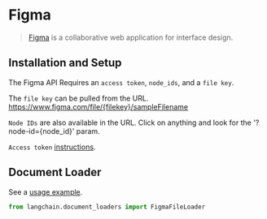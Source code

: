 # Figma

>[Figma](https://www.figma.com/) is a collaborative web application for interface design.

## Installation and Setup

The Figma API Requires an `access token`, `node_ids`, and a `file key`.

The `file key` can be pulled from the URL.  https://www.figma.com/file/{filekey}/sampleFilename

`Node IDs` are also available in the URL. Click on anything and look for the '?node-id={node_id}' param.

`Access token` [instructions](https://help.figma.com/hc/en-us/articles/8085703771159-Manage-personal-access-tokens).

## Document Loader

See a [usage example](../modules/indexes/document_loaders/examples/figma.ipynb).

```python
from langchain.document_loaders import FigmaFileLoader
```
